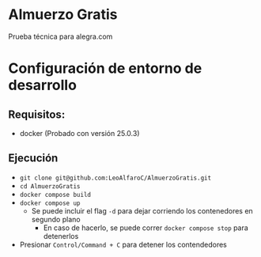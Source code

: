 # Almuerzo Gratis
Prueba técnica para alegra.com

# Configuración de entorno de desarrollo

## Requisitos:
- docker (Probado con versión 25.0.3)

## Ejecución
- `git clone git@github.com:LeoAlfaroC/AlmuerzoGratis.git`
- `cd AlmuerzoGratis`
- `docker compose build`
- `docker compose up`
  - Se puede incluir el flag `-d` para dejar corriendo los contenedores en segundo plano
    - En caso de hacerlo, se puede correr `docker compose stop` para detenerlos
- Presionar `Control/Command + C` para detener los contendedores